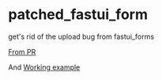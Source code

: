 # patched_fastui_form
get's rid of the upload bug from fastui_forms

[From PR](https://github.com/pydantic/FastUI/issues/146#issuecomment-1925926007)

And [Working example](https://github.com/dimonlime/ERP-system/blob/698ec52820fc76a28754edd33a8dca56f8c12882/main.py#L104)
